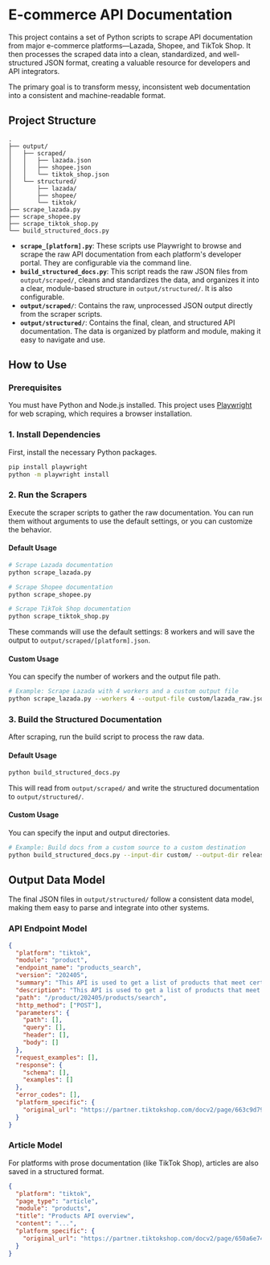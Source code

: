 # E-commerce API Documentation

This project contains a set of Python scripts to scrape API documentation from major e-commerce platforms—Lazada, Shopee, and TikTok Shop. It then processes the scraped data into a clean, standardized, and well-structured JSON format, creating a valuable resource for developers and API integrators.

The primary goal is to transform messy, inconsistent web documentation into a consistent and machine-readable format.

## Project Structure

```
.
├── output/
│   ├── scraped/
│   │   ├── lazada.json
│   │   ├── shopee.json
│   │   └── tiktok_shop.json
│   └── structured/
│       ├── lazada/
│       ├── shopee/
│       └── tiktok/
├── scrape_lazada.py
├── scrape_shopee.py
├── scrape_tiktok_shop.py
└── build_structured_docs.py
```

- **`scrape_[platform].py`**: These scripts use Playwright to browse and scrape the raw API documentation from each platform's developer portal. They are configurable via the command line.
- **`build_structured_docs.py`**: This script reads the raw JSON files from `output/scraped/`, cleans and standardizes the data, and organizes it into a clear, module-based structure in `output/structured/`. It is also configurable.
- **`output/scraped/`**: Contains the raw, unprocessed JSON output directly from the scraper scripts.
- **`output/structured/`**: Contains the final, clean, and structured API documentation. The data is organized by platform and module, making it easy to navigate and use.

## How to Use

### Prerequisites

You must have Python and Node.js installed. This project uses [Playwright](https://playwright.dev/python/) for web scraping, which requires a browser installation.

### 1. Install Dependencies

First, install the necessary Python packages.

```bash
pip install playwright
python -m playwright install
```

### 2. Run the Scrapers

Execute the scraper scripts to gather the raw documentation. You can run them without arguments to use the default settings, or you can customize the behavior.

#### Default Usage
```bash
# Scrape Lazada documentation
python scrape_lazada.py

# Scrape Shopee documentation
python scrape_shopee.py

# Scrape TikTok Shop documentation
python scrape_tiktok_shop.py
```
These commands will use the default settings: 8 workers and will save the output to `output/scraped/[platform].json`.

#### Custom Usage
You can specify the number of workers and the output file path.
```bash
# Example: Scrape Lazada with 4 workers and a custom output file
python scrape_lazada.py --workers 4 --output-file custom/lazada_raw.json
```

### 3. Build the Structured Documentation

After scraping, run the build script to process the raw data.

#### Default Usage
```bash
python build_structured_docs.py
```
This will read from `output/scraped/` and write the structured documentation to `output/structured/`.

#### Custom Usage
You can specify the input and output directories.
```bash
# Example: Build docs from a custom source to a custom destination
python build_structured_docs.py --input-dir custom/ --output-dir release/docs
```

## Output Data Model

The final JSON files in `output/structured/` follow a consistent data model, making them easy to parse and integrate into other systems.

### API Endpoint Model

```json
{
  "platform": "tiktok",
  "module": "product",
  "endpoint_name": "products_search",
  "version": "202405",
  "summary": "This API is used to get a list of products that meet certain criteria.",
  "description": "This API is used to get a list of products that meet certain criteria. Version\n202405\n  \nAPI Testing Tool",
  "path": "/product/202405/products/search",
  "http_method": ["POST"],
  "parameters": {
    "path": [],
    "query": [],
    "header": [],
    "body": []
  },
  "request_examples": [],
  "response": {
    "schema": [],
    "examples": []
  },
  "error_codes": [],
  "platform_specific": {
    "original_url": "https://partner.tiktokshop.com/docv2/page/663c9d79a37c1a02e6e3f469"
  }
}
```

### Article Model

For platforms with prose documentation (like TikTok Shop), articles are also saved in a structured format.

```json
{
  "platform": "tiktok",
  "page_type": "article",
  "module": "products",
  "title": "Products API overview",
  "content": "...",
  "platform_specific": {
    "original_url": "https://partner.tiktokshop.com/docv2/page/650a6e74b143de02c01b1793"
  }
}
``` 